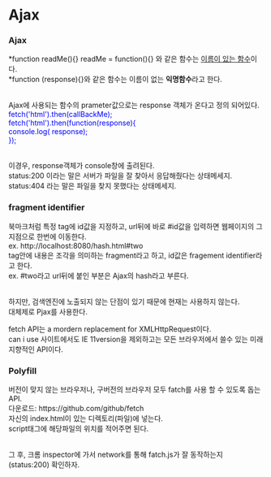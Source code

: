 # Ajax
<p>
   <h3>Ajax</h3>
   *function readMe(){} 
    readMe = function(){} 와 같은 함수는 <u>이름이 있는 함수</u>이다. <br>
   *function (response){}와 같은 함수는 이름이 없는 <strong>익명함수</strong>라고 한다. <br><br>
   
   Ajax에 사용되는 함수의 prameter값으로는 response 객체가 온다고 정의 되어있다.<br>
   <span style="color:blue;">
   fetch('html').then(callBackMe);<br>
      fetch('html').then(function(response){<br>
        console.log( response);<br>
      });
   </span><br><br>
   
   이경우, response객체가 console창에 출려된다. <br>
   status:200 이라는 말은 서버가 파일을 잘 찾아서 응답해줬다는 상태메세지.<br>
   status:404 라는 말은 파일을 찾지 못했다는 상태메세지.<br>
</p>

<p>
   <h3>fragment identifier</h3>
   북마크처럼 특정 tag에 id값을 지정하고, url뒤에 바로 #id값을 입력하면 웹페이지의 그 지점으로 한번에 이동한다.<br>
   ex. http://localhost:8080/hash.html#two<br>
   tag안에 내용은 조각을 의미하는 fragment라고 하고, id값은 fragement identifier라고 한다. <br>
   ex. #two라고 url뒤에 붙인 부분은 Ajax의 hash라고 부른다. <br><br>
</p>

<p>
   하지만, 검색엔진에 노출되지 않는 단점이 있기 때문에 현재는 사용하지 않는다. <br>
   대체제로 Pjax를 사용한다. <br>
</p>

<p>
   fetch API는 a mordern replacement for XMLHttpRequest이다. <br>
   can i use 사이트에서도 IE 11version을 제외하고는 모든 브라우저에서 쓸수 있는 미래지향적인 API이다.<br> 
</p>

<p>
   <h3>Polyfill</h3>
   버전이 맞지 않는 브라우저나, 구버전의 브라우저 모두 fatch를 사용 할 수 있도록 돕는 API.<br> 
   다운로드: https://github.com/github/fetch<br> 
   자신의 index.html이 있는 디렉토리(파일)에 넣는다.<br>
   script태그에 해당파일의 위치를 적어주면 된다.<br><br>
   
   그 후, 크롬 inspector에 가서 network를 통해 fatch.js가 잘 동작하는지 (status:200) 확인하자. <br>
</p>
